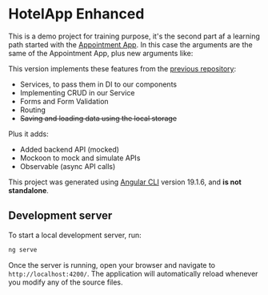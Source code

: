 # HotelApp Enhanced

This is a demo project for training purpose, it's the second part af a learning path started with the [Appointment App](https://github.com/MarGraz/angular-appointment-app). In this case the arguments are the same of the Appointment App, plus new arguments like:

This version implements these features from the [previous repository](https://github.com/MarGraz/angular-hotel-app):

- Services, to pass them in DI to our components
- Implementing CRUD in our Service
- Forms and Form Validation
- Routing
- ~~Saving and loading data using the local storage~~

Plus it adds:

- Added backend API (mocked)
- Mockoon to mock and simulate APIs
- Observable (async API calls)

This project was generated using [Angular CLI](https://github.com/angular/angular-cli) version 19.1.6, and **is not standalone**.

## Development server

To start a local development server, run:

```bash
ng serve
```

Once the server is running, open your browser and navigate to `http://localhost:4200/`. The application will automatically reload whenever you modify any of the source files.
